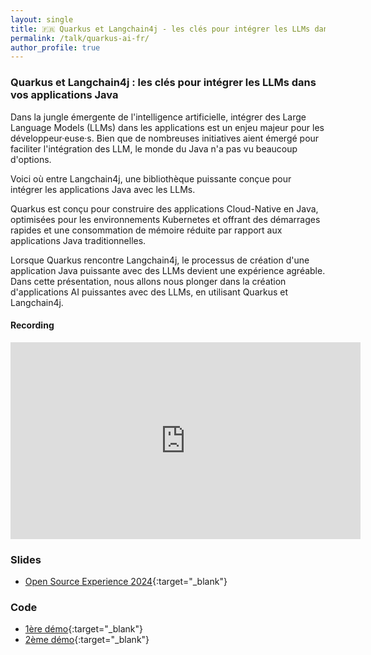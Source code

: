 ```yaml
---
layout: single
title: 🇫🇷 Quarkus et Langchain4j - les clés pour intégrer les LLMs dans vos applications Java
permalink: /talk/quarkus-ai-fr/
author_profile: true
---
```



### Quarkus et Langchain4j : les clés pour intégrer les LLMs dans vos applications Java

Dans la jungle émergente de l'intelligence artificielle, intégrer des Large Language Models (LLMs) dans les applications est un enjeu majeur pour les développeur·euse·s. Bien que de nombreuses initiatives aient émergé pour faciliter l'intégration des LLM, le monde du Java n'a pas vu beaucoup d'options.

Voici où entre Langchain4j, une bibliothèque puissante conçue pour intégrer les applications Java avec les LLMs.

Quarkus est conçu pour construire des applications Cloud-Native en Java, optimisées pour les environnements Kubernetes et offrant des démarrages rapides et une consommation de mémoire réduite par rapport aux applications Java traditionnelles.

Lorsque Quarkus rencontre Langchain4j, le processus de création d'une application Java puissante avec des LLMs devient une expérience agréable. Dans cette présentation, nous allons nous plonger dans la création d'applications AI puissantes avec des LLMs, en utilisant Quarkus et Langchain4j.

#### Recording
<iframe src="https://www.youtube.com/embed/Wr24mA_cT8g" width="560" height="315" frameborder="0"></iframe>

### Slides
- [Open Source Experience 2024](https://speakerdeck.com/zbendhiba/quarkus-et-langchain4j-les-cles-pour-integrer-les-llms-dans-vos-applications-java){:target="_blank"}


### Code
- [1ère démo](https://github.com/zbendhiba/chat-application-camel-ingestor/tree/osxp-2024){:target="_blank"}
- [2ème démo](https://github.com/zbendhiba/quarkus-langchain4j/tree/osxp-2024/samples/sql-chatbot){:target="_blank"}

